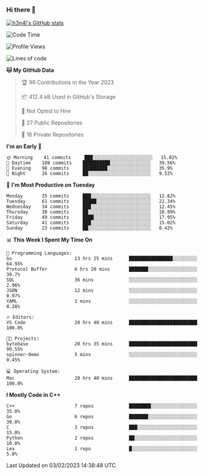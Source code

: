 ### Hi there 👋

[![h3n4l's GitHub stats](https://github-readme-stats.vercel.app/api?username=h3n4l&count_private=true&show_icons=true&theme=radical)](https://github.com/h3n4l/github-readme-stats)

<!--START_SECTION:waka-->
![Code Time](http://img.shields.io/badge/Code%20Time-919%20hrs%2037%20mins-blue)

![Profile Views](http://img.shields.io/badge/Profile%20Views-0-blue)

![Lines of code](https://img.shields.io/badge/From%20Hello%20World%20I%27ve%20Written-44%20Thousand%20lines%20of%20code-blue)

**🐱 My GitHub Data** 

> 🏆 99 Contributions in the Year 2023
 > 
> 📦 412.4 kB Used in GitHub's Storage 
 > 
> 🚫 Not Opted to Hire
 > 
> 📜 27 Public Repositories 
 > 
> 🔑 18 Private Repositories  
 > 
**I'm an Early 🐤** 

```text
🌞 Morning    41 commits     ███░░░░░░░░░░░░░░░░░░░░░░   15.02% 
🌆 Daytime    108 commits    ██████████░░░░░░░░░░░░░░░   39.56% 
🌃 Evening    98 commits     █████████░░░░░░░░░░░░░░░░   35.9% 
🌙 Night      26 commits     ██░░░░░░░░░░░░░░░░░░░░░░░   9.52%

```
📅 **I'm Most Productive on Tuesday** 

```text
Monday       35 commits     ███░░░░░░░░░░░░░░░░░░░░░░   12.82% 
Tuesday      61 commits     █████░░░░░░░░░░░░░░░░░░░░   22.34% 
Wednesday    34 commits     ███░░░░░░░░░░░░░░░░░░░░░░   12.45% 
Thursday     30 commits     ██░░░░░░░░░░░░░░░░░░░░░░░   10.99% 
Friday       49 commits     ████░░░░░░░░░░░░░░░░░░░░░   17.95% 
Saturday     41 commits     ███░░░░░░░░░░░░░░░░░░░░░░   15.02% 
Sunday       23 commits     ██░░░░░░░░░░░░░░░░░░░░░░░   8.42%

```


📊 **This Week I Spent My Time On** 

```text
💬 Programming Languages: 
Go                       13 hrs 25 mins      ████████████████░░░░░░░░░   64.95% 
Protocol Buffer          6 hrs 20 mins       ███████░░░░░░░░░░░░░░░░░░   30.7% 
SQL                      36 mins             ░░░░░░░░░░░░░░░░░░░░░░░░░   2.96% 
JSON                     12 mins             ░░░░░░░░░░░░░░░░░░░░░░░░░   0.97% 
YAML                     3 mins              ░░░░░░░░░░░░░░░░░░░░░░░░░   0.28%

🔥 Editors: 
VS Code                  20 hrs 40 mins      █████████████████████████   100.0%

🐱‍💻 Projects: 
bytebase                 20 hrs 35 mins      █████████████████████████   99.55% 
spinner-demo             5 mins              ░░░░░░░░░░░░░░░░░░░░░░░░░   0.45%

💻 Operating System: 
Mac                      20 hrs 40 mins      █████████████████████████   100.0%

```

**I Mostly Code in C++** 

```text
C++                      7 repos             ████████░░░░░░░░░░░░░░░░░   35.0% 
Go                       6 repos             ███████░░░░░░░░░░░░░░░░░░   30.0% 
C                        3 repos             ███░░░░░░░░░░░░░░░░░░░░░░   15.0% 
Python                   2 repos             ██░░░░░░░░░░░░░░░░░░░░░░░   10.0% 
Lex                      1 repo              █░░░░░░░░░░░░░░░░░░░░░░░░   5.0%

```



 Last Updated on 03/02/2023 14:38:48 UTC
<!--END_SECTION:waka-->

